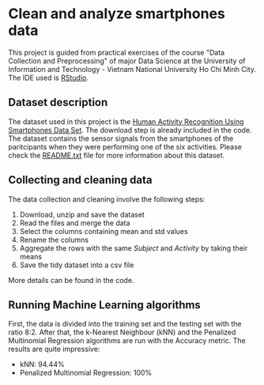 # Clean and analyze smartphones data

This project is guided from practical exercises of the course "Data Collection and Preprocessing" of major Data Science at the University of Information and Technology - Vietnam National University Ho Chi Minh City. The IDE used is [RStudio](https://www.rstudio.com/).

## Dataset description

The dataset used in this project is the [Human Activity Recognition Using Smartphones Data Set](https://archive.ics.uci.edu/ml/datasets/human+activity+recognition+using+smartphones). The download step is already included in the code. The dataset contains the sensor signals from the smartphones of the paritcipants when they were performing one of the six activities. Please check the [README.txt](data/UCI%20HAR%20Dataset/README.txt) file for more information about this dataset.

## Collecting and cleaning data

The data collection and cleaning involve the following steps: 
1. Download, unzip and save the dataset 
2. Read the files and merge the data 
3. Select the columns containing mean and std values 
4. Rename the columns 
5. Aggregate the rows with the same *Subject* and *Activity* by taking their means 
6. Save the tidy dataset into a csv file

More details can be found in the code.

## Running Machine Learning algorithms

First, the data is divided into the training set and the testing set with the ratio 8:2. After that, the k-Nearest Neighbour (kNN) and the Penalized Multinomial Regression algorithms are run with the Accuracy metric. The results are quite impressive:
- kNN: 94.44%
- Penalized Multinomial Regression: 100%
